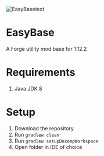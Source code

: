 ![EasyBasetext](https://user-images.githubusercontent.com/83515055/159348942-5fd0bc21-e1df-4c5d-a186-048ba61b3668.png)

# EasyBase
A Forge utility mod base for 1.12.2

# Requirements
1. Java JDK 8

# Setup
1. Download the repository
2. Run `gradlew clean`
3. Run `gradlew setupDecompWorkspace`
4. Open folder in IDE of choice
